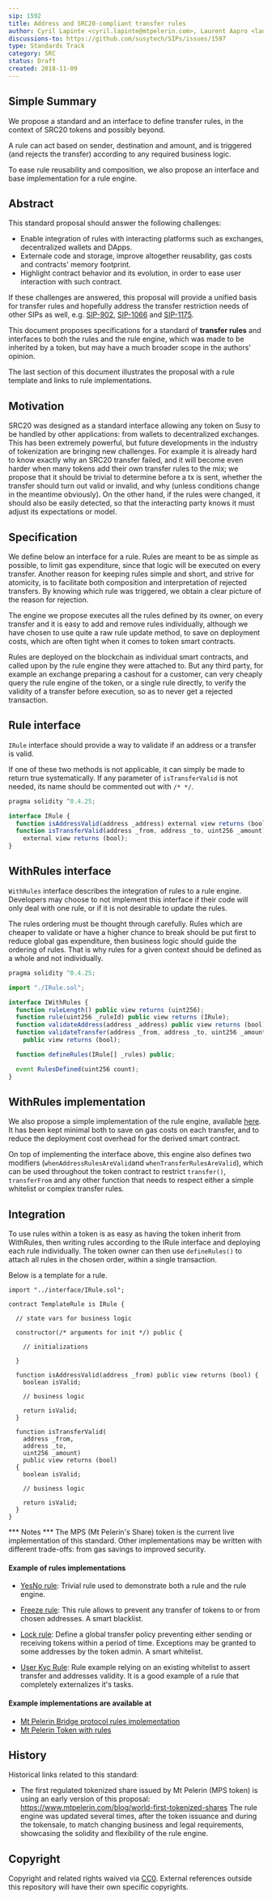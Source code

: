 ```yaml
---
sip: 1592
title: Address and SRC20-compliant transfer rules
author: Cyril Lapinte <cyril.lapinte@mtpelerin.com>, Laurent Aapro <laurent.aapro@mtpelerin.com>
discussions-to: https://github.com/susytech/SIPs/issues/1597
type: Standards Track
category: SRC
status: Draft
created: 2018-11-09
---
```


## Simple Summary

We propose a standard and an interface to define transfer rules, in the context of SRC20 tokens and possibly beyond.


A rule can act based on sender, destination and amount, and is triggered (and rejects the transfer) according to any required business logic.


To ease rule reusability and composition, we also propose an interface and base implementation for a rule engine.

## Abstract

This standard proposal should answer the following challenges:
- Enable integration of rules with interacting platforms such as exchanges, decentralized wallets and DApps.
- Externale code and storage, improve altogether reusability, gas costs and contracts' memory footprint.
- Highlight contract behavior and its evolution, in order to ease user interaction with such contract. 


If these challenges are answered, this proposal will provide a unified basis for transfer rules and hopefully address the transfer restriction needs of other SIPs as well, e.g. 
[SIP-902](https://github.com/susytech/SIPs/blob/master/SIPS/sip-902.md), 
[SIP-1066](https://github.com/susytech/SIPs/blob/master/SIPS/sip-1066.md)
and [SIP-1175](https://github.com/susytech/SIPs/blob/master/SIPS/sip-1175.md).

This document proposes specifications for a standard of **transfer rules** and interfaces to both the rules and the rule engine, which was made to be inherited by a token, but may have a much broader scope in the authors' opinion.

The last section of this document illustrates the proposal with a rule template and links to rule implementations.

## Motivation

SRC20 was designed as a standard interface allowing any token on Susy to be handled by other applications: from wallets to decentralized exchanges. This has been extremely powerful, but future developments in the industry of tokenization are bringing new challenges. For example it is already hard to know exactly why an SRC20 transfer failed, and it will become even harder when many tokens add their own transfer rules to the mix; we propose that it should be trivial to determine before a tx is sent, whether the transfer should turn out valid or invalid, and why (unless conditions change in the meantime obviously). On the other hand, if the rules were changed, it should also be easily detected, so that the interacting party knows it must adjust its expectations or model.

## Specification

We define below an interface for a rule. Rules are meant to be as simple as possible, to limit gas expenditure, since that logic will be executed on every transfer. Another reason for keeping rules simple and short, and strive for atomicity, is to facilitate both composition and interpretation of rejected transfers. By knowing which rule was triggered, we obtain a clear picture of the reason for rejection.

The engine we propose executes all the rules defined by its owner, on every transfer and it is easy to add and remove rules individually, although we have chosen to use quite a raw rule update method, to save on deployment costs, which are often tight when it comes to token smart contracts.

Rules are deployed on the blockchain as individual smart contracts, and called upon by the rule engine they were attached to. But any third party, for example an exchange preparing a cashout for a customer, can very cheaply query the rule engine of the token, or a single rule directly, to verify the validity of a transfer before execution, so as to never get a rejected transaction.

## Rule interface

`IRule` interface should provide a way to validate if an address or a transfer is valid.

If one of these two methods is not applicable, it can simply be made to return true systematically.
If any parameter of `isTransferValid` is not needed, its name should be commented out with `/* */`.

```js
pragma solidity ^0.4.25;

interface IRule {
  function isAddressValid(address _address) external view returns (bool);
  function isTransferValid(address _from, address _to, uint256 _amount)
    external view returns (bool);
}
```

## WithRules interface

`WithRules` interface describes the integration of rules to a rule engine.
Developers may choose to not implement this interface if their code will only deal with one rule, or if it is not desirable to update the rules.

The rules ordering must be thought through carefully.
Rules which are cheaper to validate or have a higher chance to break should be put first to reduce global gas expenditure, then business logic should guide the ordering of rules. That is why rules for a given context should be defined as a whole and not individually.

```js
pragma solidity ^0.4.25;

import "./IRule.sol";

interface IWithRules {
  function ruleLength() public view returns (uint256);
  function rule(uint256 _ruleId) public view returns (IRule);
  function validateAddress(address _address) public view returns (bool);
  function validateTransfer(address _from, address _to, uint256 _amount)
    public view returns (bool);

  function defineRules(IRule[] _rules) public;

  event RulesDefined(uint256 count);
}
```

## WithRules implementation

We also propose a simple implementation of the rule engine, available [here](https://github.com/MtPelerin/MtPelerin-protocol/blob/master/contracts/rule/WithRules.sol). It has been kept minimal both to save on gas costs on each transfer, and to reduce the deployment cost overhead for the derived smart contract.


On top of implementing the interface above, this engine also defines two modifiers (`whenAddressRulesAreValid`and  `whenTransferRulesAreValid`), which can be used throughout the token contract to restrict `transfer()`, `transferFrom` and any other function that needs to respect either a simple whitelist or complex transfer rules.


## Integration

To use rules within a token is as easy as having the token inherit from WithRules, then writing rules according to the IRule interface and deploying each rule individually. The token owner can then use `defineRules()` to attach all rules in the chosen order, within a single transaction.

Below is a template for a rule.

```
import "../interface/IRule.sol";

contract TemplateRule is IRule {
  
  // state vars for business logic

  constructor(/* arguments for init */) public {

    // initializations

  }

  function isAddressValid(address _from) public view returns (bool) {
    boolean isValid;

    // business logic 

    return isValid;
  }

  function isTransferValid(
    address _from,
    address _to,
    uint256 _amount)
    public view returns (bool)
  {
    boolean isValid;

    // business logic 

    return isValid;
  }
}
```

*** Notes ***
The MPS (Mt Pelerin's Share) token is the current live implementation of this standard.
Other implementations may be written with different trade-offs: from gas savings to improved security.

#### Example of rules implementations

- [YesNo rule](https://github.com/MtPelerin/MtPelerin-protocol/tree/master/contracts/rule/YesNoRule.sol): Trivial rule used to demonstrate both a rule and the rule engine.

- [Freeze rule](https://github.com/MtPelerin/MtPelerin-protocol/tree/master/contracts/rule/FreezeRule.sol): This rule allows to prevent any transfer of tokens to or from chosen addresses. A smart blacklist.

- [Lock rule](https://github.com/MtPelerin/MtPelerin-protocol/tree/master/contracts/rule/LockRule.sol): Define a global transfer policy preventing either sending or receiving tokens within a period of time. Exceptions may be granted to some addresses by the token admin. A smart whitelist.

- [User Kyc Rule](https://github.com/MtPelerin/MtPelerin-protocol/tree/master/contracts/rule/UserKycRule.sol): Rule example relying on an existing whitelist to assert transfer and addresses validity. It is a good example of a rule that completely externalizes it's tasks.

#### Example implementations are available at
- [Mt Pelerin Bridge protocol rules implementation](https://github.com/MtPelerin/MtPelerin-protocol/tree/master/contracts/rule)
- [Mt Pelerin Token with rules](https://github.com/MtPelerin/MtPelerin-protocol/blob/master/contracts/token/component/TokenWithRules.sol)

## History

Historical links related to this standard:

- The first regulated tokenized share issued by Mt Pelerin (MPS token) is using an early version of this proposal: https://www.mtpelerin.com/blog/world-first-tokenized-shares
The rule engine was updated several times, after the token issuance and during the tokensale, to match changing business and legal requirements, showcasing the solidity and flexibility of the rule engine.

## Copyright
Copyright and related rights waived via [CC0](https://creativecommons.org/publicdomain/zero/1.0/).
External references outside this repository will have their own specific copyrights.
